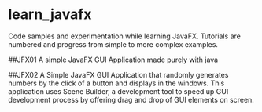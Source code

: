 # learn_javafx
Code samples and experimentation while learning JavaFX. Tutorials are numbered and progress from simple to more complex examples.

##JFX01
A simple JavaFX GUI Application made purely with java

##JFX02
A Simple JavaFX GUI Application that randomly generates numbers by the click of a button and displays in the windows. This application uses Scene Builder, a development tool to speed up GUI development process by offering drag and drop of GUI elements on screen.

